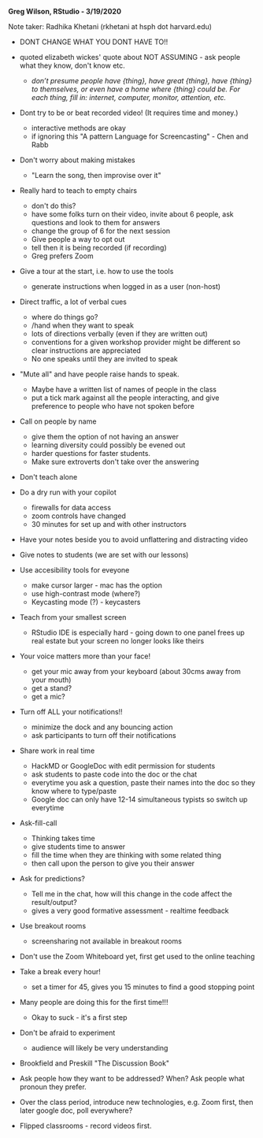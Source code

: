 **Greg Wilson, RStudio - 3/19/2020**

Note taker: Radhika Khetani (rkhetani at hsph dot harvard.edu)

* DONT CHANGE WHAT YOU DONT HAVE TO!!

* quoted elizabeth wickes' quote about NOT ASSUMING - ask people what they know, don't know etc.
	* *don’t presume people have {thing}, have great {thing}, have {thing} to themselves, or even have a home where {thing} could be.  For each thing, fill in:  internet, computer, monitor, attention, etc.*

* Dont try to be or beat recorded video! (It requires time and money.)

	* interactive methods are okay
	* if ignoring this "A pattern Language for Screencasting" - Chen and Rabb

* Don't worry about making mistakes

	* "Learn the song, then improvise over it"

* Really hard to teach to empty chairs

	* don't do this?
	* have some folks turn on their video, invite about 6 people, ask questions and look to them for answers
	* change the group of 6 for the next session
	* Give people a way to opt out
	* tell then it is being recorded (if recording) 
	* Greg prefers Zoom

* Give a tour at the start, i.e. how to use the tools

	* generate instructions when logged in as a user (non-host)

* Direct traffic, a lot of verbal cues

	* where do things go?
	* /hand when they want to speak
	* lots of directions verbally (even if they are written out)
	* conventions for a given workshop provider might be different so clear instructions are appreciated
	* No one speaks until they are invited to speak

* "Mute all" and have people raise hands to speak.

	* Maybe have a written list of names of people in the class
	* put a tick mark against all the people interacting, and give preference to people who have not spoken before

* Call on people by name

	* give them the option of not having an answer
	* learning diversity could possibly be evened out
	* harder questions for faster students.
	* Make sure extroverts don't take over the answering

* Don't teach alone

* Do a dry run with your copilot

	* firewalls for data access
	* zoom controls have changed
	* 30 minutes for set up and with other instructors

* Have your notes beside you to avoid unflattering and distracting video

* Give notes to students (we are set with our lessons)

* Use accesibility tools for eveyone

	* make cursor larger - mac has the option
	* use high-contrast mode (where?)
	* Keycasting mode (?) - keycasters

* Teach from your smallest screen

	* RStudio IDE is especially hard - going down to one panel frees up real estate but your screen no longer looks like theirs

* Your voice matters more than your face!

	* get your mic away from your keyboard (about 30cms away from your mouth)
	* get a stand?
	* get a mic?

* Turn off ALL your notifications!!

	* minimize the dock and any bouncing action
	* ask participants to turn off their notifications

* Share work in real time

	* HackMD or GoogleDoc with edit permission for students
	* ask students to paste code into the doc or the chat
	* everytime you ask a question, paste their names into the doc so they know where to type/paste
	* Google doc can only have 12-14 simultaneous typists so switch up everytime

* Ask-fill-call

	* Thinking takes time
	* give students time to answer
	* fill the time when they are thinking with some related thing
	* then call upon the person to give you their answer

* Ask for predictions?
	* Tell me in the chat, how will this change in the code affect the result/output?
	* gives a very good formative assessment - realtime feedback 

* Use breakout rooms

	* screensharing not available in breakout rooms 

* Don't use the Zoom Whiteboard yet, first get used to the online teaching

* Take a break every hour!

	* set a timer for 45, gives you 15 minutes to find a good stopping point

* Many people are doing this for the first time!!!

	* Okay to suck - it's a first step

* Don't be afraid to experiment

	* audience will likely be very understanding

* Brookfield and Preskill "The Discussion Book"

* Ask people how they want to be addressed? When? Ask people what pronoun they prefer.

* Over the class period, introduce new technologies, e.g. Zoom first, then later google doc, poll everywhere?

* Flipped classrooms - record videos first.
